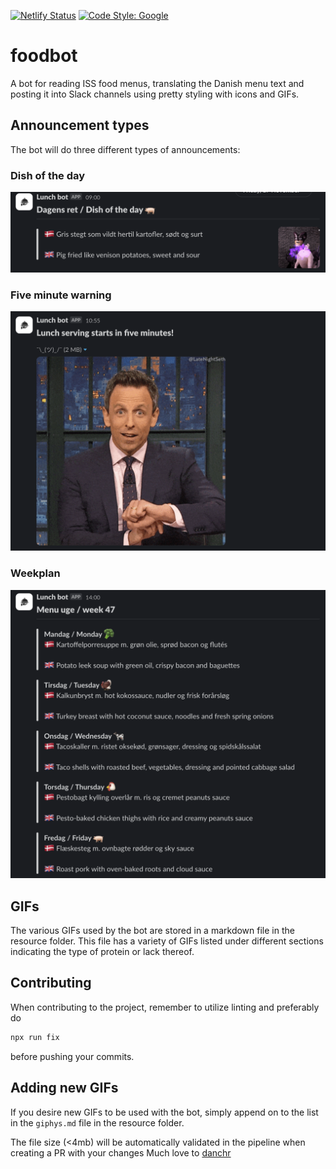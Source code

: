 [![Netlify Status](https://api.netlify.com/api/v1/badges/dde35cf9-8199-4b45-a4c0-f99fe0e1ae9c/deploy-status)](https://app.netlify.com/sites/sg-foodbot/deploys)
[![Code Style: Google](https://img.shields.io/badge/code%20style-google-blueviolet.svg)](https://github.com/google/gts)

# foodbot

A bot for reading ISS food menus, translating the Danish menu text and posting it into Slack channels using pretty styling with icons and GIFs.

## Announcement types

The bot will do three different types of announcements:

### Dish of the day

![Dish of the day](/resource/dish_of_the_day.png)

### Five minute warning

![Five minute warning](/resource/five_min_warning.png)

### Weekplan

![Weekplan](/resource/weekplan.png)

## GIFs

The various GIFs used by the bot are stored in a markdown file in the resource folder. This file has a variety of GIFs listed under different sections indicating the type of protein or lack thereof.

## Contributing

When contributing to the project, remember to utilize linting and preferably do
```sh
npx run fix
```
before pushing your commits.

## Adding new GIFs

If you desire new GIFs to be used with the bot, simply append on to the list in the `giphys.md` file in the resource folder.

The file size (<4mb) will be automatically validated in the pipeline when creating a PR with your changes Much love to [danchr](https://github.com/danchr)
